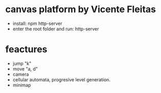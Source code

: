 # canvas platform by Vicente Fleitas

- install: npm http-server
- enter the root folder and run: http-server

# feactures

- jump "k"
- move "a, d"
- camera
- cellular automata, progresive level generation.
- minimap
